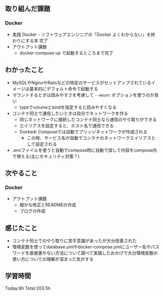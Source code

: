 ## 取り組んだ課題
### Docker
- 実践 Docker - ソフトウェアエンジニアの「Docker よくわからない」を終わりにする本 完了
- アウトプット課題
	- docker-compose up で起動するところまで完了
## わかったこと
- MySQLやNginxやRailsなどの特定のサービスがセットアップされているイメージは基本的にデフォルト命令で起動する
- マウントするときは読みやすさを考慮して `--mount` オプションを使うのが良い
	- typeでvolumeとbindを指定すると読みやすくなる
- コンテナ同士で通信したいときは自分でネットワークを作る
	- 同じネットワークに接続したコンテナ同士なら通信のやり取りができる
	- エイリアスを設定すると、ホスト名で通信できる
	- Dockedr Composeでは自動でブリッジネットワークが作成される
		- この時、サービス名が自動でコンテナのネットワークエイリアスとして設定される
- .envファイルを使うと自動でcompose時に自動で探して内容をcompose内で使える(主にセキュリティ対策？)
## 次やること
### Docker
- アウトプット課題
	- 細かな修正とREADMEの作成
	- ブログの作成
## 感じたこと
- コンテナ同士でのやり取りに苦手意識があったが大分改善された
- 環境変数を使ってdatabase.ymlやdocker-compose.ymlにユーザー名やパスワードを直接書かない方法について調べて実践したおかげで大分環境変数の使い方についての理解が深まった気がする
## 学習時間
Today:6h Total:203.5h
